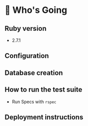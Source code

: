 # 📇 Who's Going

## Ruby version
- 2.7.1

## Configuration

## Database creation

## How to run the test suite
- Run Specs with `rspec`

## Deployment instructions
